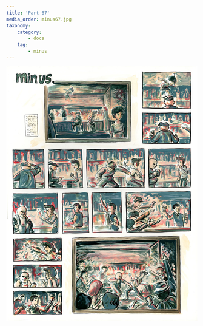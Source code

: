 ```yaml
---
title: 'Part 67'
media_order: minus67.jpg
taxonomy:
    category:
        - docs
    tag:
        - minus
---
```


![](minus67.jpg)